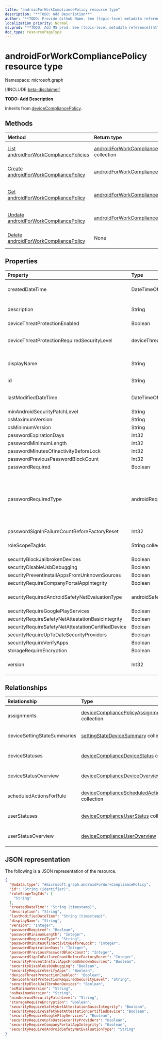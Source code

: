 ```yaml
---
title: "androidForWorkCompliancePolicy resource type"
description: "**TODO: Add Description**"
author: "**TODO: Provide Github Name. See [topic-level metadata reference](https://msgo.azurewebsites.net/add/document/guidelines/metadata.html#topic-level-metadata)**"
localization_priority: Normal
ms.prod: "**TODO: Add MS prod. See [topic-level metadata reference](https://msgo.azurewebsites.net/add/document/guidelines/metadata.html#topic-level-metadata)**"
doc_type: resourcePageType
---
```


# androidForWorkCompliancePolicy resource type

Namespace: microsoft.graph

[!INCLUDE [beta-disclaimer](../../includes/beta-disclaimer.md)]

**TODO: Add Description**


Inherits from [deviceCompliancePolicy](../resources/intune-devicecompliancepolicy.md).

## Methods
|Method|Return type|Description|
|:---|:---|:---|
|[List androidForWorkCompliancePolicies](../api/androidforworkcompliancepolicy-list.md)|[androidForWorkCompliancePolicy](../resources/androidforworkcompliancepolicy.md) collection|Get a list of the [androidForWorkCompliancePolicy](../resources/androidforworkcompliancepolicy.md) objects and their properties.|
|[Create androidForWorkCompliancePolicy](../api/androidforworkcompliancepolicy-create.md)|[androidForWorkCompliancePolicy](../resources/androidforworkcompliancepolicy.md)|Create a new [androidForWorkCompliancePolicy](../resources/androidforworkcompliancepolicy.md) object.|
|[Get androidForWorkCompliancePolicy](../api/androidforworkcompliancepolicy-get.md)|[androidForWorkCompliancePolicy](../resources/androidforworkcompliancepolicy.md)|Read the properties and relationships of an [androidForWorkCompliancePolicy](../resources/androidforworkcompliancepolicy.md) object.|
|[Update androidForWorkCompliancePolicy](../api/androidforworkcompliancepolicy-update.md)|[androidForWorkCompliancePolicy](../resources/androidforworkcompliancepolicy.md)|Update the properties of an [androidForWorkCompliancePolicy](../resources/androidforworkcompliancepolicy.md) object.|
|[Delete androidForWorkCompliancePolicy](../api/androidforworkcompliancepolicy-delete.md)|None|Deletes an [androidForWorkCompliancePolicy](../resources/androidforworkcompliancepolicy.md) object.|

## Properties
|Property|Type|Description|
|:---|:---|:---|
|createdDateTime|DateTimeOffset|**TODO: Add Description** Inherited from [deviceCompliancePolicy](../resources/intune-devicecompliancepolicy.md).|
|description|String|**TODO: Add Description** Inherited from [deviceCompliancePolicy](../resources/intune-devicecompliancepolicy.md).|
|deviceThreatProtectionEnabled|Boolean|**TODO: Add Description**|
|deviceThreatProtectionRequiredSecurityLevel|deviceThreatProtectionLevel|**TODO: Add Description**. Possible values are: `unavailable`, `secured`, `low`, `medium`, `high`, `notSet`.|
|displayName|String|**TODO: Add Description** Inherited from [deviceCompliancePolicy](../resources/intune-devicecompliancepolicy.md).|
|id|String|**TODO: Add Description** Inherited from [entity](../resources/entity.md).|
|lastModifiedDateTime|DateTimeOffset|**TODO: Add Description** Inherited from [deviceCompliancePolicy](../resources/intune-devicecompliancepolicy.md).|
|minAndroidSecurityPatchLevel|String|**TODO: Add Description**|
|osMaximumVersion|String|**TODO: Add Description**|
|osMinimumVersion|String|**TODO: Add Description**|
|passwordExpirationDays|Int32|**TODO: Add Description**|
|passwordMinimumLength|Int32|**TODO: Add Description**|
|passwordMinutesOfInactivityBeforeLock|Int32|**TODO: Add Description**|
|passwordPreviousPasswordBlockCount|Int32|**TODO: Add Description**|
|passwordRequired|Boolean|**TODO: Add Description**|
|passwordRequiredType|androidRequiredPasswordType|**TODO: Add Description**. Possible values are: `deviceDefault`, `alphabetic`, `alphanumeric`, `alphanumericWithSymbols`, `lowSecurityBiometric`, `numeric`, `numericComplex`, `any`.|
|passwordSignInFailureCountBeforeFactoryReset|Int32|**TODO: Add Description**|
|roleScopeTagIds|String collection|**TODO: Add Description** Inherited from [deviceCompliancePolicy](../resources/intune-devicecompliancepolicy.md).|
|securityBlockJailbrokenDevices|Boolean|**TODO: Add Description**|
|securityDisableUsbDebugging|Boolean|**TODO: Add Description**|
|securityPreventInstallAppsFromUnknownSources|Boolean|**TODO: Add Description**|
|securityRequireCompanyPortalAppIntegrity|Boolean|**TODO: Add Description**|
|securityRequiredAndroidSafetyNetEvaluationType|androidSafetyNetEvaluationType|**TODO: Add Description**. Possible values are: `basic`, `hardwareBacked`.|
|securityRequireGooglePlayServices|Boolean|**TODO: Add Description**|
|securityRequireSafetyNetAttestationBasicIntegrity|Boolean|**TODO: Add Description**|
|securityRequireSafetyNetAttestationCertifiedDevice|Boolean|**TODO: Add Description**|
|securityRequireUpToDateSecurityProviders|Boolean|**TODO: Add Description**|
|securityRequireVerifyApps|Boolean|**TODO: Add Description**|
|storageRequireEncryption|Boolean|**TODO: Add Description**|
|version|Int32|**TODO: Add Description** Inherited from [deviceCompliancePolicy](../resources/intune-devicecompliancepolicy.md).|

## Relationships
|Relationship|Type|Description|
|:---|:---|:---|
|assignments|[deviceCompliancePolicyAssignment](../resources/intune-devicecompliancepolicyassignment.md) collection|**TODO: Add Description** Inherited from [deviceCompliancePolicy](../resources/devicecompliancepolicy.md)|
|deviceSettingStateSummaries|[settingStateDeviceSummary](../resources/intune-settingstatedevicesummary.md) collection|**TODO: Add Description** Inherited from [deviceCompliancePolicy](../resources/devicecompliancepolicy.md)|
|deviceStatuses|[deviceComplianceDeviceStatus](../resources/intune-devicecompliancedevicestatus.md) collection|**TODO: Add Description** Inherited from [deviceCompliancePolicy](../resources/devicecompliancepolicy.md)|
|deviceStatusOverview|[deviceComplianceDeviceOverview](../resources/intune-devicecompliancedeviceoverview.md)|**TODO: Add Description** Inherited from [deviceCompliancePolicy](../resources/devicecompliancepolicy.md)|
|scheduledActionsForRule|[deviceComplianceScheduledActionForRule](../resources/intune-devicecompliancescheduledactionforrule.md) collection|**TODO: Add Description** Inherited from [deviceCompliancePolicy](../resources/devicecompliancepolicy.md)|
|userStatuses|[deviceComplianceUserStatus](../resources/intune-devicecomplianceuserstatus.md) collection|**TODO: Add Description** Inherited from [deviceCompliancePolicy](../resources/devicecompliancepolicy.md)|
|userStatusOverview|[deviceComplianceUserOverview](../resources/intune-devicecomplianceuseroverview.md)|**TODO: Add Description** Inherited from [deviceCompliancePolicy](../resources/devicecompliancepolicy.md)|

## JSON representation
The following is a JSON representation of the resource.
<!-- {
  "blockType": "resource",
  "keyProperty": "id",
  "@odata.type": "microsoft.graph.androidForWorkCompliancePolicy",
  "baseType": "microsoft.graph.deviceCompliancePolicy",
  "openType": false
}
-->
``` json
{
  "@odata.type": "#microsoft.graph.androidForWorkCompliancePolicy",
  "id": "String (identifier)",
  "roleScopeTagIds": [
    "String"
  ],
  "createdDateTime": "String (timestamp)",
  "description": "String",
  "lastModifiedDateTime": "String (timestamp)",
  "displayName": "String",
  "version": "Integer",
  "passwordRequired": "Boolean",
  "passwordMinimumLength": "Integer",
  "passwordRequiredType": "String",
  "passwordMinutesOfInactivityBeforeLock": "Integer",
  "passwordExpirationDays": "Integer",
  "passwordPreviousPasswordBlockCount": "Integer",
  "passwordSignInFailureCountBeforeFactoryReset": "Integer",
  "securityPreventInstallAppsFromUnknownSources": "Boolean",
  "securityDisableUsbDebugging": "Boolean",
  "securityRequireVerifyApps": "Boolean",
  "deviceThreatProtectionEnabled": "Boolean",
  "deviceThreatProtectionRequiredSecurityLevel": "String",
  "securityBlockJailbrokenDevices": "Boolean",
  "osMinimumVersion": "String",
  "osMaximumVersion": "String",
  "minAndroidSecurityPatchLevel": "String",
  "storageRequireEncryption": "Boolean",
  "securityRequireSafetyNetAttestationBasicIntegrity": "Boolean",
  "securityRequireSafetyNetAttestationCertifiedDevice": "Boolean",
  "securityRequireGooglePlayServices": "Boolean",
  "securityRequireUpToDateSecurityProviders": "Boolean",
  "securityRequireCompanyPortalAppIntegrity": "Boolean",
  "securityRequiredAndroidSafetyNetEvaluationType": "String"
}
```

